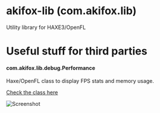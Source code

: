 # akifox-lib (com.akifox.lib)
Utility library for HAXE3/OpenFL

# Useful stuff for third parties

#### com.akifox.lib.debug.Performance
Haxe/OpenFL class to display FPS stats and memory usage.

[Check the class here](com/akifox/lib/debug)

![Screenshot](https://dl.dropboxusercontent.com/u/683344/akifox/akifox-lib/performance-screenshot.png)
